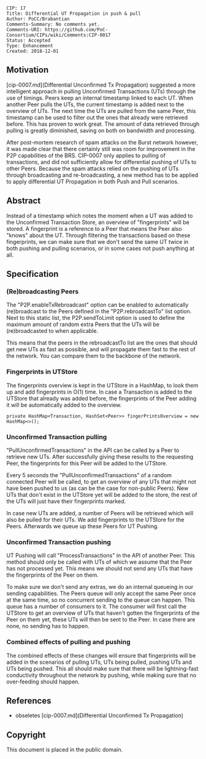     CIP: 17
    Title: Differential UT Propagation in push & pull
    Author: PoCC/Brabantian
    Comments-Summary: No comments yet.
    Comments-URI: https://github.com/PoC-Consortium/CIPs/wiki/Comments:CIP-0017
    Status: Accepted
    Type: Enhancement
    Created: 2018-12-01
    
## Motivation

[cip-0007.md](Differential Unconfirmed Tx Propagation) suggested a more intelligent approach in pulling
Unconfirmed Transactions (UTs) through the use of timings. Peers keep an internal timestamp
linked to each UT. When another Peer pulls the UTs, the current timestamp is added next
to the overview of UTs. The next time the UTs are pulled from the same Peer, this timestamp
can be used to filter out the ones that already were retrieved before. This has proven to work great.
The amount of data retrieved through pulling is greatly diminished, saving on both on bandwidth and processing.

After post-mortem research of spam attacks on the Burst network however, it was made clear that there
certainly still was room for improvement in the P2P capabilities of the BRS. CIP-0007 only applies to pulling
of transactions, and did not sufficiently allow for differential pushing of UTs to other Peers. Because
the spam attacks relied on the pushing of UTs through broadcasting and re-broadcasting, a new method
has to be applied to apply differential UT Propagation in both Push and Pull scenarios.

## Abstract

Instead of a timestamp which notes the moment when a UT was added to the Unconfirmed Transaction Store,
an overview of "fingerprints" will be stored. A fingerprint is a reference to a Peer that means the Peer also
"knows" about the UT. Through filtering the transactions based on these fingerprints, we can make sure that we don't
send the same UT twice in both pushing and pulling scenarios, or in some cases not push anything at all.

## Specification

### (Re)broadcasting Peers

The "P2P.enableTxRebroadcast" option can be enabled to automatically (re)broadcast to the Peers
defined in the "P2P.rebroadcastTo" list option. Next to this static list, the P2P.sendToLimit option is used
to define the maximum amount of random extra Peers that the UTs will be (re)broadcasted to when applicable.

This means that the peers in the rebroadcastTo list are the ones that should get new UTs as fast as possible,
and will propagate them fast to the rest of the network. You can compare them to the backbone of the network.

### Fingerprints in UTStore

The fingerprints overview is kept in the UTStore in a HashMap, to look them up and add fingerprints in O(1) time.
In case a Transaction is added to the UTStore that already was added before, the fingerprints of the Peer adding
it will be automatically added to the overview.

    private HashMap<Transaction, HashSet<Peer>> fingerPrintsOverview = new HashMap<>();

### Unconfirmed Transaction pulling

"PullUnconfirmedTransactions" in the API can be called by a Peer to retrieve new UTs. After successfully
giving these results to the requesting Peer, the fingerprints for this Peer will be added to the UTStore.   

Every 5 seconds the "PullUnconfirmedTransactions" of a random connected Peer will be called, to get an overview
of any UTs that might not have been pushed to us (as can be the case for non-public Peers). New UTs that don't exist
in the UTStore yet will be added to the store, the rest of the UTs will just have their fingerprints marked.

In case new UTs are added, a number of Peers will be retrieved which will also be pulled for their UTs. We add
fingerprints to the UTStore for the Peers. Afterwards we queue up these Peers for UT Pushing.

### Unconfirmed Transaction pushing

UT Pushing will call "ProcessTransactions" in the API of another Peer. This method should only be called
with UTs of which we assume that the Peer has not processed yet. This means we should not send any UTs that
have the fingerprints of the Peer on them.

To make sure we don't send any extras, we do an internal queueing in our sending capabilities. The Peers queue
will only accept the same Peer once at the same time, so no concurrent sending to the queue can happen. This queue
has a number of consumers to it. The consumer will first call the UTStore to get an overview of UTs that haven't
gotten the fingerprints of the Peer on them yet, these UTs will then be sent to the Peer. In case there are none,
no sending has to happen.

### Combined effects of pulling and pushing

The combined effects of these changes will ensure that fingerprints will be added in the scenarios of pulling UTs, 
UTs being pulled, pushing UTs and UTs being pushed. This all should make sure that there will be lightning-fast
conductivity throughout the network by pushing, while making sure that no over-feeding should happen.  

## References

* obseletes [cip-0007.md](Differential Unconfirmed Tx Propagation)

## Copyright

This document is placed in the public domain.
